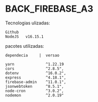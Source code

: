 # BACK_FIREBASE_A3

Tecnologias ulizadas:

    Github
    NodeJS   v16.15.1

pacotes utilizadas:

    dependecia     |  versao

    yarn              ^1.22.19
    cors              ^2.8.5",
    dotenv            ^16.0.2",
    express           ^4.18.1",
    firebase-admin    ^11.0.1",
    jsonwebtoken      ^8.5.1",
    node-cron         ^3.0.2",
    nodemon           ^2.0.19"
